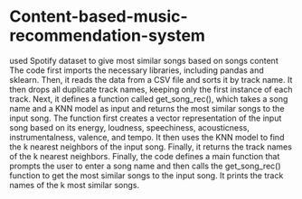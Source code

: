 # Content-based-music-recommendation-system
used Spotify dataset to give most similar songs based on songs content
The code first imports the necessary libraries, including pandas and sklearn.
Then, it reads the data from a CSV file and sorts it by track name. It then drops all duplicate track names, keeping only the first instance of each track.
Next, it defines a function called get_song_rec(), which takes a song name and a KNN model as input and returns the most similar songs to the input song. The function first creates a vector representation of the input song based on its energy, loudness, speechiness, acousticness, instrumentalness, valence, and tempo. It then uses the KNN model to find the k nearest neighbors of the input song. Finally, it returns the track names of the k nearest neighbors.
Finally, the code defines a main function that prompts the user to enter a song name and then calls the get_song_rec() function to get the most similar songs to the input song. It prints the track names of the k most similar songs.

